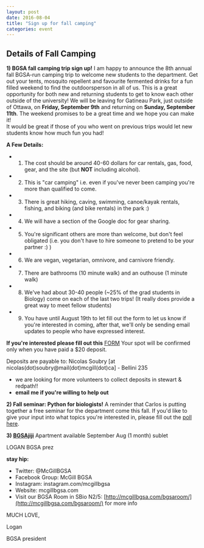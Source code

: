 ```yaml
---
layout: post
date: 2016-08-04
title: "Sign up for fall camping"
categories: event
---
```


## Details of Fall Camping 


**1) BGSA fall camping trip sign up!**
I am happy to announce the 8th annual fall BGSA-run camping trip to welcome new students to the department. Get out your tents, mosquito repellent and favourite fermented drinks for a fun filled weekend to find the outdoorsperson in all of us. This is a great opportunity for both new and returning students to get to know each other outside of the university!
We will be leaving for Gatineau Park, just outside of Ottawa, on **Friday, September 9th** and returning on **Sunday, September 11th**.
The weekend promises to be a great time and we hope you can make it!  
It would be great if those of you who went on previous trips would let new students know how much fun you had!

**A Few Details:**
* 1) The cost should be around 40-60 dollars for car rentals, gas, food, gear, and the site (but __NOT__ including alcohol).
* 2) This is "car camping" i.e. even if you've never been camping you're more than qualified to come.
* 3) There is great hiking, caving, swimming, canoe/kayak rentals, fishing, and biking (and bike rentals) in the park :)  
* 4) We will have a section of the Google doc for gear sharing.
* 5) You're significant others are more than welcome, but don't feel obligated (i.e. you don't have to hire someone to pretend to be your partner :) )
* 6) We are vegan, vegetarian, omnivore, and carnivore friendly.
* 7) There are bathrooms (10 minute walk) and an outhouse (1 minute walk)
* 8) We've had about 30-40 people (~25% of the grad students in Biology) come on each of the last two trips! (It really does provide a great way to meet fellow students)
* 9) You have until August 19th to let fill out the form to let us know if you're interested in coming, after that, we'll only be sending email updates to people who have expressed interest.

**If you're interested please fill out this** [FORM](https://docs.google.com/spreadsheets/d/1Z8j3PWw7lzWRpB2UXkFKi31QMAx_N1H-bpgoEUK9Qn4/edit#gid=376407941)
Your spot will be confirmed only when you have paid a $20 deposit.

Deposits are payable to: Nicolas Soubry [at nicolas(dot)soubry@mail(dot)mcgill(dot)ca] - Bellini 235
* we are looking for more volunteers to collect deposits in stewart & redpath!!
* __email me if you're willing to help out__


**2) Fall seminar: Python for biologists!**
A reminder that Carlos is putting together a free seminar for the department come this fall.  If you'd like to give your input into what topics you're interested in, please fill out the [poll here](https://docs.google.com/forms/d/e/1FAIpQLSeG3CCq-8MItIFiLgNUQMU6KgT9pzvlFONz5GEvYUde3loZPQ/viewform?c=0&w=1).

**3) [BGSAjiji](https://docs.google.com/spreadsheets/d/1s9BcBibvzUni4RXZ90X5_LQtxD_19S6mxys_-VmQ1CM/edit?pli=1#gid=0)**
     Apartment available September
     Aug (1 month) sublet

LOGAN
BGSA prez

__stay hip:__

 - Twitter: @McGillBGSA
 - Facebook Group: McGill BGSA
 - Instagram: instagram.com/mcgillbgsa 
 - Website: mcgillbgsa.com
 - Visit our BGSA Room in SBio N2/5: [http://mcgillbgsa.com/bgsaroom/](http://mcgillbgsa.com/bgsaroom/) for more info
 
 
MUCH LOVE,

Logan

BGSA president
